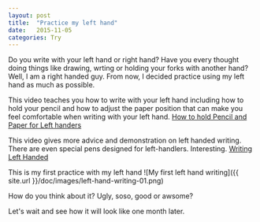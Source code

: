 ```yaml
---
layout: post
title:  "Practice my left hand"
date:   2015-11-05
categories: Try
---
```

Do you write with your left hand or right hand? Have you every thought doing things like drawing, wrting or holding your forks with another hand? Well, I am a right handed guy. From now, I decided practice using my left hand as much as possible.

This video teaches you how to write with your left hand including how to hold your pencil and how to adjust the paper position that can make you feel comfortable when writing with your left hand.
[How to hold Pencil and Paper for Left handers](https://www.youtube.com/watch?v=fRk_t49dZ2Q)


This video gives more advice and demonstration on left handed writing. There are even special pens designed for left-handlers. Interesting.
[Writing Left Handed](https://www.youtube.com/watch?v=2i4CRw3DG-s)


This is my first practice with my left hand
![My first left hand writing]({{ site.url }}/doc/images/left-hand-writing-01.png)

How do you think about it? Ugly, soso, good or awsome?

Let's wait and see how it will look like one month later.
